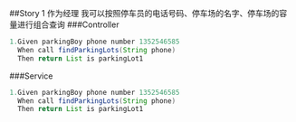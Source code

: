 ##Story 1
 作为经理
 我可以按照停车员的电话号码、停车场的名字、停车场的容量进行组合查询
 ###Controller
 ```java 
 1.Given parkingBoy phone number 1352546585
   When call findParkingLots(String phone) 
   Then return List is parkingLot1
```
 ###Service
 ```java
 1.Given parkingBoy phone number 1352546585
   When call findParkingLots(String phone)
   Then return List is parkingLot1
```

